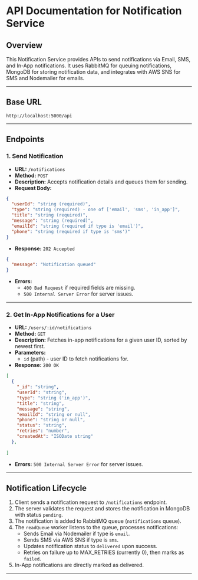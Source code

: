 
# API Documentation for Notification Service

## Overview
This Notification Service provides APIs to send notifications via Email, SMS, and In-App notifications. It uses RabbitMQ for queuing notifications, MongoDB for storing notification data, and integrates with AWS SNS for SMS and Nodemailer for emails.

---

## Base URL
```
http://localhost:5000/api
```

---

## Endpoints

### 1. Send Notification
- **URL:** `/notifications`
- **Method:** `POST`
- **Description:** Accepts notification details and queues them for sending.
- **Request Body:**
```json
{
  "userId": "string (required)",
  "type": "string (required) - one of ['email', 'sms', 'in_app']",
  "title": "string (required)",
  "message": "string (required)",
  "emailId": "string (required if type is 'email')",
  "phone": "string (required if type is 'sms')"
}
```
- **Response:** `202 Accepted`
```json
{
  "message": "Notification queued"
}
```
- **Errors:**
  - `400 Bad Request` if required fields are missing.
  - `500 Internal Server Error` for server issues.

---

### 2. Get In-App Notifications for a User
- **URL:** `/users/:id/notifications`
- **Method:** `GET`
- **Description:** Fetches in-app notifications for a given user ID, sorted by newest first.
- **Parameters:**
  - `id` (path) - user ID to fetch notifications for.
- **Response:** `200 OK`
```json
[
  {
    "_id": "string",
    "userId": "string",
    "type": "string ('in_app')",
    "title": "string",
    "message": "string",
    "emailId": "string or null",
    "phone": "string or null",
    "status": "string",
    "retries": "number",
    "createdAt": "ISODate string"
  },
  
]
```
- **Errors:** `500 Internal Server Error` for server issues.

---

## Notification Lifecycle

1. Client sends a notification request to `/notifications` endpoint.
2. The server validates the request and stores the notification in MongoDB with status `pending`.
3. The notification is added to RabbitMQ queue (`notifications` queue).
4. The `readQueue` worker listens to the queue, processes notifications:
   - Sends Email via Nodemailer if type is `email`.
   - Sends SMS via AWS SNS if type is `sms`.
   - Updates notification status to `delivered` upon success.
   - Retries on failure up to MAX_RETRIES (currently 0), then marks as `failed`.
5. In-App notifications are directly marked as delivered.

---
